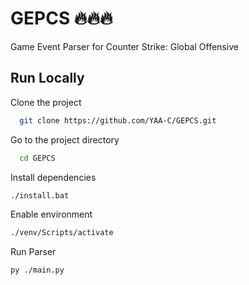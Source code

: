 # GEPCS 🔥🔥🔥
Game Event Parser for Counter Strike: Global Offensive


## Run Locally  
Clone the project  

~~~bash  
  git clone https://github.com/YAA-C/GEPCS.git
~~~

Go to the project directory  

~~~bash  
  cd GEPCS
~~~

Install dependencies  

~~~bash  
./install.bat
~~~

Enable environment  

~~~bash  
./venv/Scripts/activate
~~~

Run Parser  

~~~bash  
py ./main.py
~~~  
